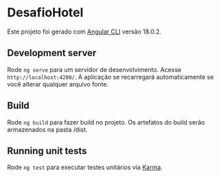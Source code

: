 # DesafioHotel

Este projeto foi gerado com [Angular CLI](https://github.com/angular/angular-cli) versão 18.0.2.

## Development server

Rode `ng serve` para um servidor de desenvolvimento. Acesse `http://localhost:4200/`. A aplicação se recarregará automaticamente se você alterar qualquer arquivo fonte.

## Build

Rode `ng build` para fazer build no projeto. Os artefatos do build serão armazenados na pasta /dist.

## Running unit tests

Rode `ng test` para executar testes unitários via [Karma](https://karma-runner.github.io).
